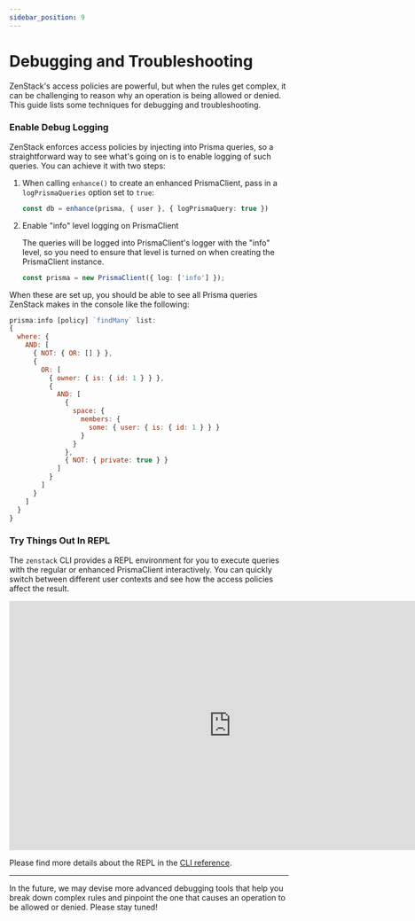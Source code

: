 ```yaml
---
sidebar_position: 9
---
```

# Debugging and Troubleshooting

ZenStack's access policies are powerful, but when the rules get complex, it can be challenging to reason why an operation is being allowed or denied. This guide lists some techniques for debugging and troubleshooting.

### Enable Debug Logging

ZenStack enforces access policies by injecting into Prisma queries, so a straightforward way to see what's going on is to enable logging of such queries. You can achieve it with two steps:

1. When calling `enhance()` to create an enhanced PrismaClient, pass in a `logPrismaQueries` option set to `true`:

    ```ts
    const db = enhance(prisma, { user }, { logPrismaQuery: true })
    ```

2. Enable "info" level logging on PrismaClient

    The queries will be logged into PrismaClient's logger with the "info" level, so you need to ensure that level is turned on when creating the PrismaClient instance.

    ```ts
    const prisma = new PrismaClient({ log: ['info'] });
    ```

When these are set up, you should be able to see all Prisma queries ZenStack makes in the console like the following:

```js
prisma:info [policy] `findMany` list:
{
  where: {
    AND: [
      { NOT: { OR: [] } },
      {
        OR: [
          { owner: { is: { id: 1 } } },
          {
            AND: [
              {
                space: {
                  members: {
                    some: { user: { is: { id: 1 } } }
                  }
                }
              },
              { NOT: { private: true } }
            ]
          }
        ]
      }
    ]
  }
}
```

### Try Things Out In REPL

The `zenstack` CLI provides a REPL environment for you to execute queries with the regular or enhanced PrismaClient interactively. You can quickly switch between different user contexts and see how the access policies affect the result.

<iframe width="800" height="450" src="https://www.youtube.com/embed/yJr8zZVj-JA?si=kACpOQH57XINBCR7" title="YouTube video player" frameborder="0" allow="accelerometer; autoplay; clipboard-write; encrypted-media; gyroscope; picture-in-picture; web-share" allowfullscreen></iframe>

Please find more details about the REPL in the [CLI reference](../reference/cli#repl).

---

In the future, we may devise more advanced debugging tools that help you break down complex rules and pinpoint the one that causes an operation to be allowed or denied. Please stay tuned!
